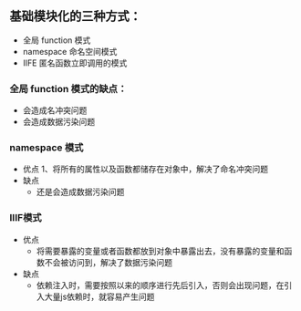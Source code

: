 ## 基础模块化的三种方式：
  - 全局 function 模式
  - namespace 命名空间模式
  - IIFE 匿名函数立即调用的模式


### 全局 function 模式的缺点：
  - 会造成名冲突问题
  - 会造成数据污染问题

### namespace 模式
  - 优点
    1、将所有的属性以及函数都储存在对象中，解决了命名冲突问题
  - 缺点
    - 还是会造成数据污染问题

### IIIF模式
  - 优点
    - 将需要暴露的变量或者函数都放到对象中暴露出去，没有暴露的变量和函数不会被访问到，解决了数据污染问题
  - 缺点
    - 依赖注入时，需要按照以来的顺序进行先后引入，否则会出现问题，在引入大量js依赖时，就容易产生问题